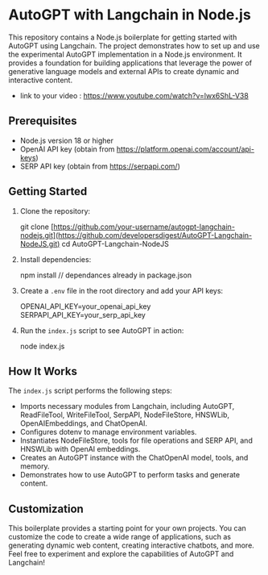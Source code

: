 # AutoGPT with Langchain in Node.js

This repository contains a Node.js boilerplate for getting started with AutoGPT using Langchain. The project demonstrates how to set up and use the experimental AutoGPT implementation in a Node.js environment. It provides a foundation for building applications that leverage the power of generative language models and external APIs to create dynamic and interactive content.

- link to your video : https://www.youtube.com/watch?v=lwx6ShL-V38


## Prerequisites

- Node.js version 18 or higher
- OpenAI API key (obtain from https://platform.openai.com/account/api-keys)
- SERP API key (obtain from https://serpapi.com/)

## Getting Started

1. Clone the repository:
   
   git clone [https://github.com/your-username/autogpt-langchain-nodejs.git](https://github.com/developersdigest/AutoGPT-Langchain-NodeJS.git)
   cd AutoGPT-Langchain-NodeJS
 

2. Install dependencies:
 
   npm install // dependances already in package.json
 

3. Create a `.env` file in the root directory and add your API keys:
 
   OPENAI_API_KEY=your_openai_api_key
   SERPAPI_API_KEY=your_serp_api_key


4. Run the `index.js` script to see AutoGPT in action:

   node index.js
  

## How It Works

The `index.js` script performs the following steps:

- Imports necessary modules from Langchain, including AutoGPT, ReadFileTool, WriteFileTool, SerpAPI, NodeFileStore, HNSWLib, OpenAIEmbeddings, and ChatOpenAI.
- Configures dotenv to manage environment variables.
- Instantiates NodeFileStore, tools for file operations and SERP API, and HNSWLib with OpenAI embeddings.
- Creates an AutoGPT instance with the ChatOpenAI model, tools, and memory.
- Demonstrates how to use AutoGPT to perform tasks and generate content.

## Customization

This boilerplate provides a starting point for your own projects. You can customize the code to create a wide range of applications, such as generating dynamic web content, creating interactive chatbots, and more. Feel free to experiment and explore the capabilities of AutoGPT and Langchain!
